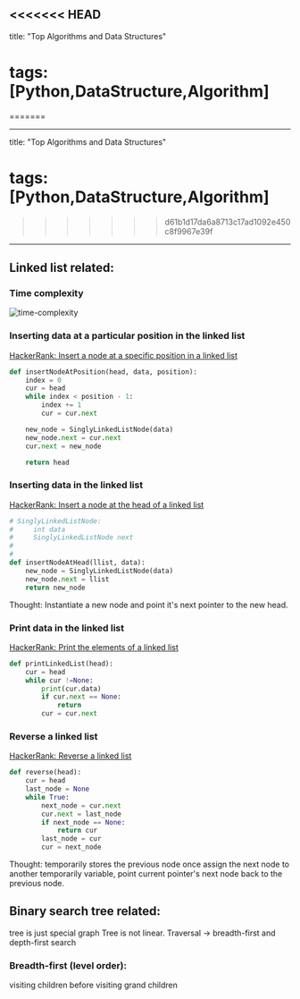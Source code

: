 <<<<<<< HEAD
---
title:  "Top Algorithms and Data Structures"
# tags: [Python,DataStructure,Algorithm] 
=======

---
title:  "Top Algorithms and Data Structures"
# tags: [Python,DataStructure,Algorithm]
>>>>>>> d61b1d17da6a8713c17ad1092e450c8f9967e39f
---

## Linked list related:

### Time complexity
![time-complexity](https://i.stack.imgur.com/SpCcj.png)

### Inserting data at a particular position in the linked list
[HackerRank: Insert a node at a specific position in a linked list](https://www.hackerrank.com/challenges/insert-a-node-at-a-specific-position-in-a-linked-list/problem)

```py
def insertNodeAtPosition(head, data, position):
    index = 0
    cur = head
    while index < position - 1:
        index += 1
        cur = cur.next

    new_node = SinglyLinkedListNode(data)
    new_node.next = cur.next
    cur.next = new_node

    return head
```

### Inserting data in the linked list

[HackerRank: Insert a node at the head of a linked list](https://www.hackerrank.com/challenges/insert-a-node-at-the-head-of-a-linked-list/problem)

```py
# SinglyLinkedListNode:
#     int data
#     SinglyLinkedListNode next
#
#
def insertNodeAtHead(llist, data):
    new_node = SinglyLinkedListNode(data)
    new_node.next = llist
    return new_node
```

Thought: Instantiate a new node and point it's next pointer to the new head.

### Print data in the linked list

[HackerRank: Print the elements of a linked list](https://www.hackerrank.com/challenges/print-the-elements-of-a-linked-list/problem)


```py
def printLinkedList(head):
    cur = head
    while cur !=None:
        print(cur.data)
        if cur.next == None:
            return
        cur = cur.next
```


### Reverse a linked list

[HackerRank: Reverse a linked list](https://www.hackerrank.com/challenges/reverse-a-linked-list/problem?h_r=internal-search)

```py
def reverse(head):
    cur = head
    last_node = None
    while True:
        next_node = cur.next
        cur.next = last_node
        if next_node == None:
            return cur
        last_node = cur
        cur = next_node
```

Thought: temporarily stores the previous node once assign the next node to another temporarily variable, point current pointer's next node back to the previous node.

## Binary search tree related:

tree is just special graph
Tree is not linear.
Traversal -> breadth-first and depth-first search
### Breadth-first (level order):
visiting children before visiting grand children

